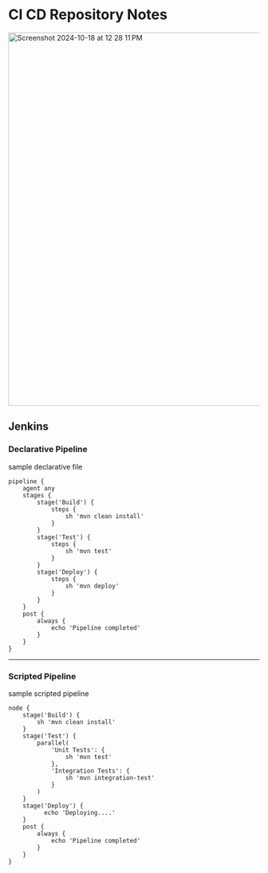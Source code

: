 # CI CD Repository Notes

<img width="749" alt="Screenshot 2024-10-18 at 12 28 11 PM" src="https://github.com/user-attachments/assets/cd393962-a5df-4d7f-a8e2-ec238f917563">


## Jenkins

### Declarative Pipeline 

sample declarative file
```
pipeline {
    agent any
    stages {
        stage('Build') {
            steps {
                sh 'mvn clean install'
            }
        }
        stage('Test') {
            steps {
                sh 'mvn test'
            }
        }
        stage('Deploy') {
            steps {
                sh 'mvn deploy'
            }
        }
    }
    post {
        always {
            echo 'Pipeline completed'
        }
    }
}

```


---

### Scripted Pipeline
sample scripted pipeline

```
node {
    stage('Build') {
        sh 'mvn clean install'
    }
    stage('Test') {
        parallel(
            'Unit Tests': {
                sh 'mvn test'
            },
            'Integration Tests': {
                sh 'mvn integration-test'
            }
        )
    }
    stage('Deploy') {
          echo 'Deploying....'
    }
    post {
        always {
            echo 'Pipeline completed'
        }
    }
}
```

